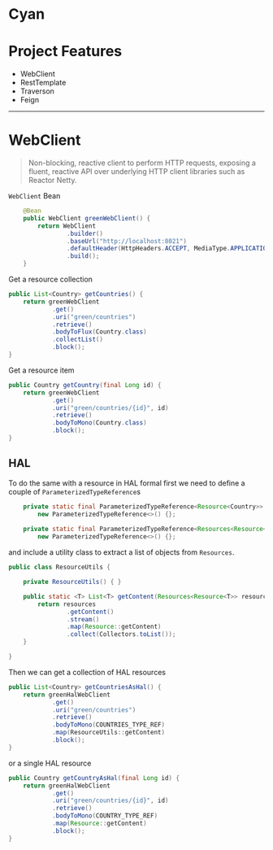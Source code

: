 # Cyan

# Project Features

* WebClient
* RestTemplate
* Traverson
* Feign

---

# WebClient

> Non-blocking, reactive client to perform HTTP requests, exposing a fluent, reactive API over underlying HTTP client libraries such as Reactor Netty.

`WebClient` Bean
~~~java
    @Bean
    public WebClient greenWebClient() {
        return WebClient
                .builder()
                .baseUrl("http://localhost:8021")
                .defaultHeader(HttpHeaders.ACCEPT, MediaType.APPLICATION_JSON_VALUE)
                .build();
    }
~~~

Get a resource collection

~~~java
public List<Country> getCountries() {
    return greenWebClient
            .get()
            .uri("green/countries")
            .retrieve()
            .bodyToFlux(Country.class)
            .collectList()
            .block();
}
~~~

Get a resource item

~~~java
public Country getCountry(final Long id) {
    return greenWebClient
            .get()
            .uri("green/countries/{id}", id)
            .retrieve()
            .bodyToMono(Country.class)
            .block();
}
~~~

## HAL

To do the same with a resource  in HAL formal first we need to define a couple of `ParameterizedTypeReference`s

~~~java
    private static final ParameterizedTypeReference<Resource<Country>> COUNTRY_TYPE_REF = 
        new ParameterizedTypeReference<>() {};
        
    private static final ParameterizedTypeReference<Resources<Resource<Country>>> COUNTRIES_TYPE_REF = 
        new ParameterizedTypeReference<>() {};
~~~

and include a utility class to extract a list of objects from `Resources`.

~~~java
public class ResourceUtils {

    private ResourceUtils() { }

    public static <T> List<T> getContent(Resources<Resource<T>> resources) {
        return resources
                .getContent()
                .stream()
                .map(Resource::getContent)
                .collect(Collectors.toList());
    }

}
~~~

Then we can get a collection of HAL resources

~~~java
public List<Country> getCountriesAsHal() {
    return greenHalWebClient
            .get()
            .uri("green/countries")
            .retrieve()
            .bodyToMono(COUNTRIES_TYPE_REF)
            .map(ResourceUtils::getContent)
            .block();
}
~~~

or a single HAL resource 

~~~java
public Country getCountryAsHal(final Long id) {
    return greenHalWebClient
            .get()
            .uri("green/countries/{id}", id)
            .retrieve()
            .bodyToMono(COUNTRY_TYPE_REF)
            .map(Resource::getContent)
            .block();
}
~~~
